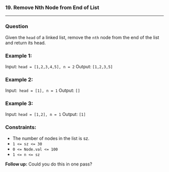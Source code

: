 ### 19. Remove Nth Node from End of List

---

### Question

Given the ```head``` of a linked list, remove the ```nth``` node from the end of the list and return its head.


### Example 1:
Input: ```head = [1,2,3,4,5], n = 2```
Output: ```[1,2,3,5]```

### Example 2:
Input:``` head = [1], n = 1```
Output: ```[]```

### Example 3:
Input: ```head = [1,2], n = 1```
Output: ```[1]```

### Constraints: 
+ The number of nodes in the list is sz.
+ ```1 <= sz <= 30```
+ ```0 <= Node.val <= 100```
+ ```1 <= n <= sz```
 

**Follow up:** Could you do this in one pass?



